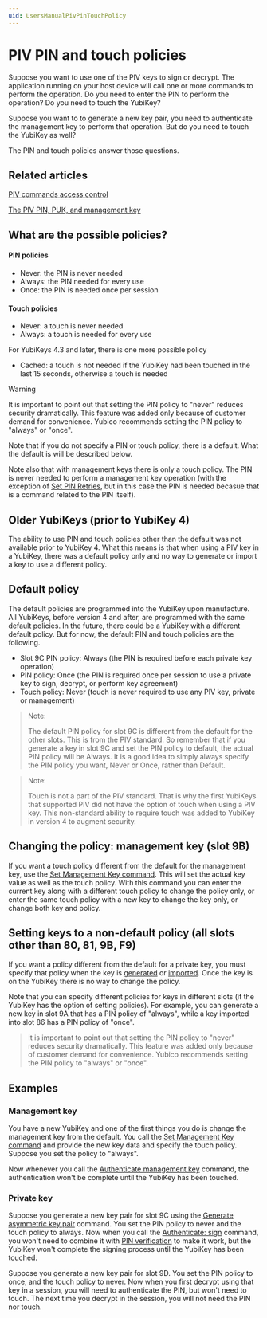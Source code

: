 ```yaml
---
uid: UsersManualPivPinTouchPolicy
---
```


<!-- Copyright 2021 Yubico AB

Licensed under the Apache License, Version 2.0 (the "License");
you may not use this file except in compliance with the License.
You may obtain a copy of the License at

    http://www.apache.org/licenses/LICENSE-2.0

Unless required by applicable law or agreed to in writing, software
distributed under the License is distributed on an "AS IS" BASIS,
WITHOUT WARRANTIES OR CONDITIONS OF ANY KIND, either express or implied.
See the License for the specific language governing permissions and
limitations under the License. -->

# PIV PIN and touch policies

Suppose you want to use one of the PIV keys to sign or decrypt. The application running on
your host device will call one or more commands to perform the operation. Do you need to
enter the PIN to perform the operation? Do you need to touch the YubiKey?

Suppose you want to to generate a new key pair, you need to authenticate the management
key to perform that operation. But do you need to touch the YubiKey as well?

The PIN and touch policies answer those questions.

## Related articles

[PIV commands access control](access-control.md)

[The PIV PIN, PUK, and management key](pin-puk-mgmt-key.md)

## What are the possible policies?

#### PIN policies
* Never: the PIN is never needed
* Always: the PIN needed for every use
* Once: the PIN is needed once per session

#### Touch policies
* Never: a touch is never needed
* Always: a touch is needed for every use

For YubiKeys 4.3 and later, there is one more possible policy
* Cached: a touch is not needed if the YubiKey had been touched in the last 15 seconds,
otherwise a touch is needed

> [!WARNING]
> It is important to point out that setting the PIN policy to "never" reduces security
> dramatically. This feature was added only because of customer demand for convenience.
> Yubico recommends setting the PIN policy to "always" or "once".

Note that if you do not specify a PIN or touch policy, there is a default. What the
default is will be described below.

Note also that with management keys there is only a touch policy. The PIN is never needed
to perform a management key operation (with the exception of
[Set PIN Retries](commands.md#set-pin-retries), but in this case the PIN is needed
becasue that is a command related to the PIN itself).

## Older YubiKeys (prior to YubiKey 4)

The ability to use PIN and touch policies other than the default was not available prior
to YubiKey 4. What this means is that when using a PIV key in a YubiKey, there was a
default policy only and no way to generate or import a key to use a different policy.

## Default policy

The default policies are programmed into the YubiKey upon manufacture. All YubiKeys,
before version 4 and after, are programmed with the same default policies. In the future,
there could be a YubiKey with a different default policy. But for now, the default PIN and
touch policies are the following.

* Slot 9C PIN policy: Always (the PIN is required before each private key operation)
* PIN policy: Once (the PIN is required once per session to use a private key to sign,
  decrypt, or perform key agreement)
* Touch policy: Never (touch is never required to use any PIV key, private or management)

> Note:
>
> The default PIN policy for slot 9C is different from the default for the other slots.
> This is from the PIV standard. So remember that if you generate a key in slot 9C and set
> the PIN policy to default, the actual PIN policy will be Always. It is a good idea to
> simply always specify the PIN policy you want, Never or Once, rather than Default.

> Note:
>
> Touch is not a part of the PIV standard. That is why the first YubiKeys that supported
> PIV did not have the option of touch when using a PIV key. This non-standard ability to
> require touch was added to YubiKey in version 4 to augment security.

## Changing the policy: management key (slot 9B)

If you want a touch policy different from the default for the management key, use the
[Set Management Key command](commands.md#set-management-key). This will set the actual
key value as well as the touch policy. With this command you can enter the current key
along with a different touch policy to change the policy only, or enter the same touch
policy with a new key to change the key only, or change both key and policy.

## Setting keys to a non-default policy (all slots other than 80, 81, 9B, F9)

If you want a policy different from the default for a private key, you must specify that
policy when the key is [generated](commands.md#generate-asymmetric) or
[imported](commands.md#import-asymmetric). Once the key is on the YubiKey there is no
way to change the policy.

Note that you can specify different policies for keys in different slots (if the YubiKey
has the option of setting policies). For example, you can generate a new key in slot 9A
that has a PIN policy of "always", while a key imported into slot 86 has a PIN policy of
"once".

> It is important to point out that setting the PIN policy to "never" reduces security
> dramatically. This feature was added only because of customer demand for convenience.
> Yubico recommends setting the PIN policy to "always" or "once".

## Examples

### Management key

You have a new YubiKey and one of the first things you do is change the management key
from the default. You call the
[Set Management Key command](commands.md#set-management-key) and provide the new key
data and specify the touch policy. Suppose you set the policy to "always".

Now whenever you call the
[Authenticate management key](commands.md#authenticate-management-key) command, the
authentication won't be complete until the YubiKey has been touched.

### Private key

Suppose you generate a new key pair for slot 9C using the
[Generate asymmetric key pair](commands.md#generate-asymmetric) command. You set
the PIN policy to never and the touch policy to always. Now when you call the
[Authenticate: sign](commands.md#authenticate-sign) command, you won't need to
combine it with [PIN verification](commands.md#verify) to make it work, but the
YubiKey won't complete the signing process until the YubiKey has been touched.

Suppose you generate a new key pair for slot 9D. You set the PIN policy to once, and the
touch policy to never. Now when you first decrypt using that key in a session, you will
need to authenticate the PIN, but won't need to touch. The next time you decrypt in the
session, you will not need the PIN nor touch.
